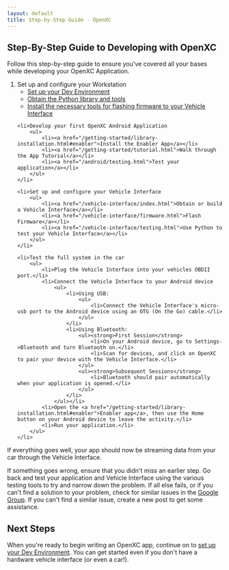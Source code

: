 ```yaml
---
layout: default
title: Step-by-Step Guide - OpenXC
---
```


<div class="page-header">
<h2>Step-By-Step Guide to Developing with OpenXC</h2>
</div>

Follow this step-by-step guide to ensure you've covered all your bases while developing your OpenXC
Application.

<ol>
    <li>Set up and configure your Workstation
        <ul>
            <li><a href="/getting-started/library-installation.html">Set up your Dev Environment</a></li>
            <li><a href="http://python.openxcplatform.com/#installation">Obtain the Python library and tools</a></li>
            <li><a href="http://vi-firmware.openxcplatform.com/en/latest/installation/binary.html">Install the necessary tools for flashing firmware to your Vehicle Interface</a></li>
        </ul>
    </li>

    <li>Develop your first OpenXC Android Application
        <ul>
            <li><a href="/getting-started/library-installation.html#enabler">Install the Enabler App</a></li>
            <li><a href="/getting-started/tutorial.html">Walk through the App Tutorial</a></li>
            <li><a href="/android/testing.html">Test your application</a></li>
        </ul>
    </li>
        
    <li>Set up and configure your Vehicle Interface
        <ul>
            <li><a href="/vehicle-interface/index.html">Obtain or build a Vehicle Interface</a></li>
            <li><a href="/vehicle-interface/firmware.html">Flash Firmware</a></li>
            <li><a href="/vehicle-interface/testing.html">Use Python to test your Vehicle Interface</a></li>
        </ul>
    </li>
    
    <li>Test the full system in the car
        <ul>
            <li>Plug the Vehicle Interface into your vehicles OBDII port.</li>
            <li>Connect the Vehicle Interface to your Android device
                <ul>
                    <li>Using USB: 
                        <ul>
                            <li>Connect the Vehicle Interface's micro-usb port to the Android device using an OTG (On the Go) cable.</li>
                        </ul>
                    </li>
                    <li>Using Bluetooth:
                        <ul><strong>First Session</strong>
                            <li>On your Android device, go to Settings->Bluetooth and turn Bluetooth on.</li>
                            <li>Scan for devices, and click on OpenXC to pair your device with the Vehicle Interface.</li>
                        </ul>
                        <ul><strong>Subsequent Sessions</strong>
                            <li>Bluetooth should pair automatically when your application is opened.</li>
                        </ul>
                    </li>
                </ul></li>
            <li>Open the <a href="/getting-started/library-installation.html#enabler">Enabler app</a>, then use the Home button on your Android device to leave the activity.</li>
            <li>Run your application.</li>
        </ul>
    </li>
                            
</ol>

If everything goes well, your app should now be streaming data from your car through the Vehicle Interface. 

If something goes wrong, ensure that you didn't miss an earlier step. Go back and test your application and Vehicle Interface
using the various testing tools to try and narrow down the problem. If all else fails, or if you can't find a solution to your problem,
check for similar issues in the [Google Group](groups.google.com/group/openxc). If you can't find a similar issue, create a new post to get some assistance.

<div class="page-header">
<h2>Next Steps</h2>
</div>

When you're ready to begin writing an OpenXC app, continue on to
[set up your Dev Environment](/getting-started/library-installation.html). You
can get started even if you don't have a hardware vehicle interface (or even a
car!). 
